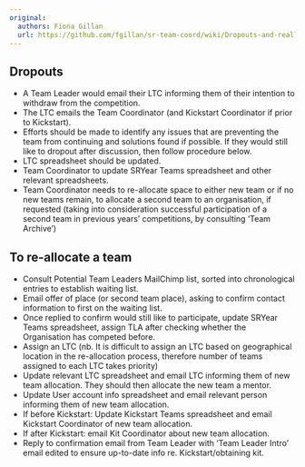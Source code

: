 ```yaml
---
original:
  authors: Fiona Gillan
  url: https://github.com/fgillan/sr-team-coord/wiki/Dropouts-and-reallocating-teams
---
```

## Dropouts

* A Team Leader would email their LTC informing them of their intention to withdraw from the competition.
* The LTC emails the Team Coordinator (and Kickstart Coordinator if prior to Kickstart).
* Efforts should be made to identify any issues that are preventing the team from continuing and solutions found if possible.  If they would still like to dropout after discussion, then follow procedure below.
* LTC spreadsheet should be updated.
* Team Coordinator to update SRYear Teams spreadsheet and other relevant spreadsheets.
* Team Coordinator needs to re-allocate space to either new team or if no new teams remain, to allocate a second team to an organisation, if requested (taking into consideration successful participation of a second team in previous years’ competitions, by consulting ‘Team Archive’)

## To re-allocate a team

* Consult Potential Team Leaders MailChimp list, sorted into chronological entries to establish waiting list.
* Email offer of place (or second team place), asking to confirm contact information to first on the waiting list.
* Once replied to confirm would still like to participate, update SRYear Teams spreadsheet, assign TLA after checking whether the Organisation has competed before.
* Assign an LTC (nb. It is difficult to assign an LTC based on geographical location in the re-allocation process, therefore number of teams assigned to each LTC takes priority)
* Update relevant LTC spreadsheet and email LTC informing them of new team allocation.  They should then allocate the new team a mentor.
* Update User account info spreadsheet and email relevant person informing them of new team allocation.
* If before Kickstart: Update Kickstart Teams spreadsheet and email Kickstart Coordinator of new team allocation.
* If after Kickstart: email Kit Coordinator about new team allocation.
* Reply to confirmation email from Team Leader with ‘Team Leader Intro’ email edited to ensure up-to-date info re. Kickstart/obtaining kit.
